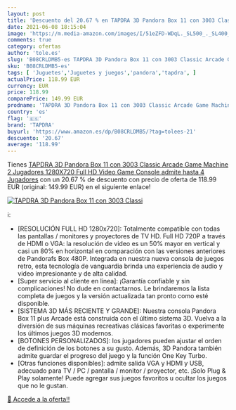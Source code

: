 ```yaml
---
layout: post
title: 'Descuento del 20.67 % en TAPDRA 3D Pandora Box 11 con 3003 Classi'
date: 2021-06-08 18:15:04
image: 'https://m.media-amazon.com/images/I/51eZFD-WDqL._SL500_._SL400_.jpg'
comments: true
category: ofertas
author: 'tole.es'
slug: 'B08CRLDMB5-es TAPDRA 3D Pandora Box 11 con 3003 Classic Arcade Game...'
sku: 'B08CRLDMB5-es'
tags: [ 'Juguetes','Juguetes y juegos','pandora','tapdra', ]
actualPrice: 118.99 EUR
currency: EUR
price: 118.99
comparePrice: 149.99 EUR
prodname: 'TAPDRA 3D Pandora Box 11 con 3003 Classic Arcade Game Machine 2 Jugadores 1280X720 Full HD Video Game Console  admite hasta 4 Jugadores'
country: 'es'
flag: '🇪🇸'
brand: 'TAPDRA'
buyurl: 'https://www.amazon.es/dp/B08CRLDMB5/?tag=tolees-21'
descuento: '20.67'
average: '118.99'
---
```


Tienes [TAPDRA 3D Pandora Box 11 con 3003 Classic Arcade Game Machine 2 Jugadores 1280X720 Full HD Video Game Console  admite hasta 4 Jugadores](https://www.amazon.es/dp/B08CRLDMB5/?tag=tolees-21) con un 20.67 % de descuento con precio de oferta de 118.99 EUR (original: 149.99 EUR) en el siguiente enlace!

[![TAPDRA 3D Pandora Box 11 con 3003 Classi](https://m.media-amazon.com/images/I/51eZFD-WDqL._SL500_._SL400_.jpg)](https://www.amazon.es/dp/B08CRLDMB5/?tag=tolees-21)

ℹ️:

- [RESOLUCIÓN FULL HD 1280x720]: Totalmente compatible con todas las pantallas / monitores y proyectores de TV HD. Full HD 720P a través de HDMI o VGA: la resolución de video es un 50% mayor en vertical y casi un 80% en horizontal en comparación con las versiones anteriores de Pandorafs Box 480P. Integrada en nuestra nueva consola de juegos retro, esta tecnología de vanguardia brinda una experiencia de audio y video impresionante y de alta calidad.
- [Super servicio al cliente en línea]: ¡Garantía confiable y sin complicaciones! No dude en contactarnos. Le brindaremos la lista completa de juegos y la versión actualizada tan pronto como esté disponible.
- [SISTEMA 3D MÁS RECIENTE Y GRANDE]: Nuestra consola Pandora Box 11 plus Arcade está construida con el último sistema 3D. Vuelva a la diversión de sus máquinas recreativas clásicas favoritas o experimente los últimos juegos 3D modernos.
- [BOTONES PERSONALIZADOS]: los jugadores pueden ajustar el orden de definición de los botones a su gusto. Además, 3D Pandora también admite guardar el progreso del juego y la función One Key Turbo.
- [Otras funciones disponibles]: admite salida VGA y HDMI y USB, adecuado para TV / PC / pantalla / monitor / proyector, etc. ¡Solo Plug & Play solamente! Puede agregar sus juegos favoritos u ocultar los juegos que no le gustan.

[🛒 Accede a la oferta!!](https://www.amazon.es/dp/B08CRLDMB5/?tag=tolees-21)
